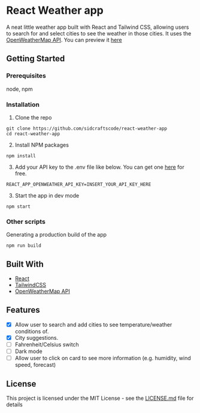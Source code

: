 # React Weather app

A neat little weather app built with React and Tailwind CSS, allowing users to search for and select cities to see the weather in those cities. It uses the [OpenWeatherMap API](https://openweathermap.org/api). You can preview it [here](https://react-weather-sid.vercel.app)

## Getting Started
### Prerequisites
node, npm

### Installation
1. Clone the repo 
```
git clone https://github.com/sidcraftscode/react-weather-app
cd react-weather-app
```

2. Install NPM packages
```
npm install
```

3. Add your API key to the .env file like below. You can get one [here](https://openweathermap.org/api) for free.
```
REACT_APP_OPENWEATHER_API_KEY=INSERT_YOUR_API_KEY_HERE
```

3. Start the app in dev mode
```
npm start
```

### Other scripts
Generating a production build of the app
```
npm run build
```

## Built With

* [React](https://react.dev)
* [TailwindCSS](https://tailwindcss.com)
* [OpenWeatherMap API](https://openweathermap.org/api)

## Features
- [x] Allow user to search and add cities to see temperature/weather conditions of.
- [x] City suggestions.
- [ ] Fahrenheit/Celsius switch
- [ ] Dark mode
- [ ] Allow user to click on card to see more information (e.g. humidity, wind speed, forecast)

## License

This project is licensed under the MIT License - see the [LICENSE.md](LICENSE.md) file for details

